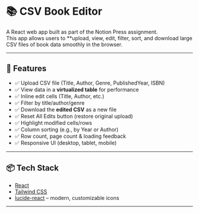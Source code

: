 # 📚 CSV Book Editor

A React web app built as part of the Notion Press assignment.  
This app allows users to **upload, view, edit, filter, sort, and download large CSV files of book data smoothly in the browser.

---

## 🚀 Features

- ✅ Upload CSV file (Title, Author, Genre, PublishedYear, ISBN)
- ✅ View data in a **virtualized table** for performance
- ✅ Inline edit cells (Title, Author, etc.)
- ✅ Filter by title/author/genre
- ✅ Download the **edited CSV** as a new file
- ✅ Reset All Edits button (restore original upload)
- ✅ Highlight modified cells/rows
- ✅ Column sorting (e.g., by Year or Author)
- ✅ Row count, page count & loading feedback
- ✅ Responsive UI (desktop, tablet, mobile)

---

## 📦 Tech Stack

- [React](https://react.dev/)  
- [Tailwind CSS](https://tailwindcss.com/)
- [lucide-react](https://lucide.dev/) – modern, customizable icons  

---

